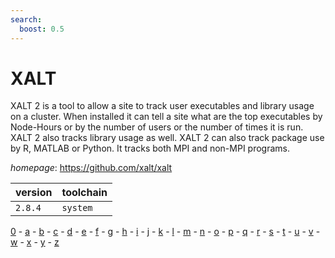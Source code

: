 ```yaml
---
search:
  boost: 0.5
---
```

# XALT

XALT 2 is a tool to allow a site to track user executables   and library usage on a cluster. When installed it can tell a site what are   the top executables by Node-Hours or by the number of users or the number   of times it is run. XALT 2 also tracks library usage as well. XALT 2 can   also track package use by R, MATLAB or Python. It tracks both MPI and   non-MPI programs.

*homepage*: <https://github.com/xalt/xalt>

version | toolchain
--------|----------
``2.8.4`` | ``system``

[0](../0/index.md) - [a](../a/index.md) - [b](../b/index.md) - [c](../c/index.md) - [d](../d/index.md) - [e](../e/index.md) - [f](../f/index.md) - [g](../g/index.md) - [h](../h/index.md) - [i](../i/index.md) - [j](../j/index.md) - [k](../k/index.md) - [l](../l/index.md) - [m](../m/index.md) - [n](../n/index.md) - [o](../o/index.md) - [p](../p/index.md) - [q](../q/index.md) - [r](../r/index.md) - [s](../s/index.md) - [t](../t/index.md) - [u](../u/index.md) - [v](../v/index.md) - [w](../w/index.md) - [x](../x/index.md) - [y](../y/index.md) - [z](../z/index.md)

